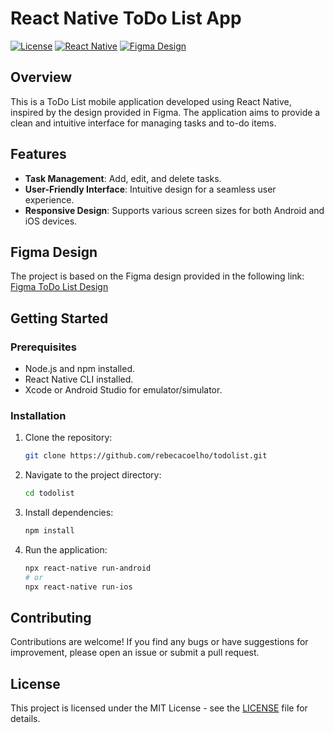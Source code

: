 # React Native ToDo List App

[![License](https://img.shields.io/badge/license-MIT-blue.svg)](https://opensource.org/licenses/MIT)
[![React Native](https://img.shields.io/badge/React%20Native-0.64-green.svg)](https://reactnative.dev/)
[![Figma Design](https://img.shields.io/badge/Figma-Design-yellow.svg)](https://www.figma.com/file/KKZXSJCo4mgUdg0LJjjiby/ToDo-List-%E2%80%A2-Desafio-React-Native-(Copy)?node-id=0%3A1&mode=dev)

## Overview

This is a ToDo List mobile application developed using React Native, inspired by the design provided in Figma. The application aims to provide a clean and intuitive interface for managing tasks and to-do items.

## Features

- **Task Management**: Add, edit, and delete tasks.
- **User-Friendly Interface**: Intuitive design for a seamless user experience.
- **Responsive Design**: Supports various screen sizes for both Android and iOS devices.

## Figma Design

The project is based on the Figma design provided in the following link:
[Figma ToDo List Design](https://www.figma.com/file/KKZXSJCo4mgUdg0LJjjiby/ToDo-List-%E2%80%A2-Desafio-React-Native-(Copy)?node-id=0%3A1&mode=dev)

## Getting Started

### Prerequisites

- Node.js and npm installed.
- React Native CLI installed.
- Xcode or Android Studio for emulator/simulator.

### Installation

1. Clone the repository:

    ```bash
    git clone https://github.com/rebecacoelho/todolist.git
    ```

2. Navigate to the project directory:

    ```bash
    cd todolist
    ```

3. Install dependencies:

    ```bash
    npm install
    ```

4. Run the application:

    ```bash
    npx react-native run-android
    # or
    npx react-native run-ios
    ```

## Contributing

Contributions are welcome! If you find any bugs or have suggestions for improvement, please open an issue or submit a pull request.

## License

This project is licensed under the MIT License - see the [LICENSE](LICENSE) file for details.
